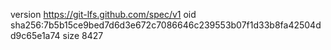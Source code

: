 version https://git-lfs.github.com/spec/v1
oid sha256:7b5b15ce9bed7d6d3e672c7086646c239553b07f1d33b8fa42504dd9c65e1a74
size 8427
